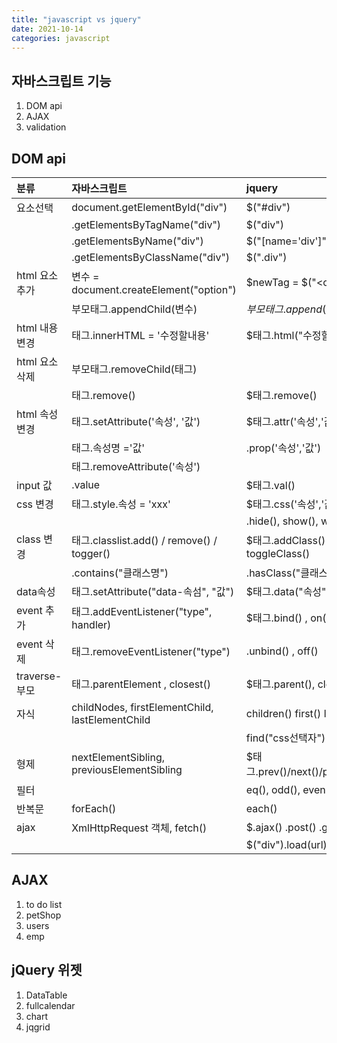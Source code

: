 ```yaml
---
title: "javascript vs jquery"
date: 2021-10-14
categories: javascript  
---
```


## 자바스크립트 기능
1. DOM api
2. AJAX
3. validation

## DOM api

|  분류          | 자바스크립트                                    |  jquery                                            |
| :------------  | :---------------------------------------------- | :------------------------------------------------- |
| 요소선택	     | document.getElementById("div")                  | $("#div")	                                        |
|                |         .getElementsByTagName("div")            | $("div")                                           |
|                |         .getElementsByName("div")               | $("[name='div']")                                  |
|                |         .getElementsByClassName("div")          | $(".div")                                          |
| html 요소 추가 | 변수 = document.createElement("option")         | $newTag = $("\<option\>")                          |  
|                | 부모태그.appendChild(변수)                      | $부모태그.append($newTag)                          |
| html 내용 변경 | 태그.innerHTML = '수정할내용'                   | $태그.html("수정할내용")                           |
| html 요소 삭제 | 부모태그.removeChild(태그)                      |                                                    |
|                | 태그.remove()                                   | $태그.remove()                                     |
| html 속성 변경 | 태그.setAttribute('속성', '값')                 | $태그.attr('속성','값')                            |
|                | 태그.속성명 ='값'                               |      .prop('속성','값')                            |
|                | 태그.removeAttribute('속성')                    |                                                    |
| input 값       | .value                                          | $태그.val()                                        |
| css 변경       | 태그.style.속성 = 'xxx'                         | $태그.css('속성','값')                             |
|                |                                                 |      .hide(),  show(),  width()                    |
| class 변경     | 태그.classlist.add() / remove() / togger()      | $태그.addClass() / removeClass() / toggleClass()   |
|                |     .contains("클래스명")                       |      .hasClass("클래스명")                         |
| data속성       | 태그.setAttribute("data-속섬", "값")            | $태그.data("속성", "값")                           |
| event 추가     | 태그.addEventListener("type", handler)          | $태그.bind()   ,  on() , one()                     |
| event 삭제     | 태그.removeEventListener("type")                |      .unbind() ,  off()                            |
| traverse-부모  | 태그.parentElement , closest()                  | $태그.parent(),  closest()                         |
|          자식  | childNodes, firstElementChild, lastElementChild |       children()  first()  last()                  |
|                |                                                 |       find("css선택자")                            |
|          형제  | nextElementSibling, previousElementSibling      | $태그.prev()/next()/prevAll()/nextAll()/siblings() |
|          필터  |                                                 | eq(), odd(), even()                                |
| 반복문         | forEach()                                       | each()                                             |
| ajax           | XmlHttpRequest 객체,  fetch()                   | $.ajax()  .post() .get()  .getJson()               |
|                |                                                 | $("div").load(url)                                 |

## AJAX
1. to do list
2. petShop
3. users
4. emp


## jQuery 위젯
1. DataTable
2. fullcalendar
3. chart
4. jqgrid
